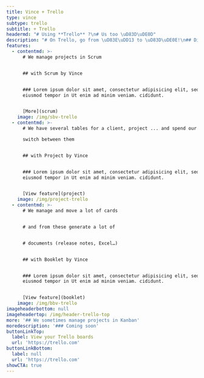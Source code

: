 ```yaml
---
title: Vince + Trello
type: vince
subtype: trello
subtitle: + Trello
headermd: "# Using **Trello** ?\n# Us too \uD83D\uDE0D"
description: "# On Trello, go from \uD83E\uDD13 to \uD83D\uDE0E!\n## Discover our power-up suite to go even further in the management of your projects with Trello.\n### It is because they were missing that we created them ...\""
features:
  - contentmd: >-
      # We manage projects in Scrum


      ## with Scrum by Vince


      ### Lorem ipsum dolor sit amet, consectetur adipisicing elit, sed do
      eiusmod tempor in Ut enim ad minim veniam. cididunt. 


      [More](scrum)
    image: /img/sbv-trello
  - contentmd: >-
      # We have several tables for a client, project ... and spend our time to

      switch between them


      ## with Project by Vince


      ### Lorem ipsum dolor sit amet, consectetur adipisicing elit, sed do
      eiusmod tempor in Ut enim ad minim veniam. cididunt. 


      [View feature](project)
    image: /img/project-trello
  - contentmd: >-
      # We manage and move a lot of cards 


      # and from these generate a lot of 


      # documents (release notes, Excel…)


      ## with Booklet by Vince


      ### Lorem ipsum dolor sit amet, consectetur adipisicing elit, sed do  
      eiusmod tempor in Ut enim ad minim veniam. cididunt. 


      [View feature](booklet)
    image: /img/bbv-trello
imageheaderbottom: null
imageheadertop: /img/header-trello-top
more: '## We sometimes manage projects in Kanban'
moredescription: '### Coming soon'
buttonLinkTop:
  label: View your Trello boards
  url: 'https://trello.com'
buttonLinkBottom:
  label: null
  url: 'https://trello.com'
showCTA: true
---
```







